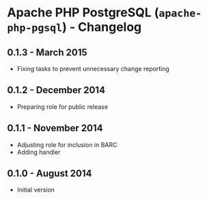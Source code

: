 # Apache PHP PostgreSQL (`apache-php-pgsql`) - Changelog

## 0.1.3 - March 2015

* Fixing tasks to prevent unnecessary change reporting

## 0.1.2 - December 2014

* Preparing role for public release

## 0.1.1 - November 2014

* Adjusting role for inclusion in BARC
* Adding handler

## 0.1.0 - August 2014

* Initial version